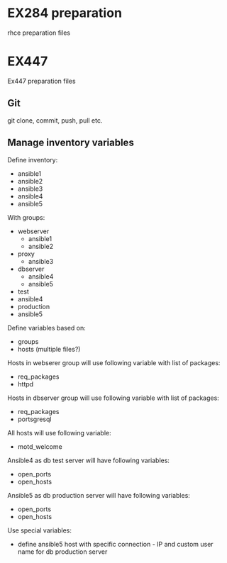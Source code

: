 # EX284 preparation 
rhce preparation files

# EX447
Ex447 preparation files

## Git
git clone, commit, push, pull etc.

## Manage inventory variables

Define inventory:
* ansible1
* ansible2
* ansible3
* ansible4
* ansible5

With groups:
* webserver
  * ansible1
  * ansible2
* proxy
  * ansible3
* dbserver
  * ansible4
  * ansible5
* test 
 * ansible4
* production
 * ansible5



Define variables based on:
* groups
* hosts (multiple files?)

Hosts in webserer group will use following variable with list of packages:
* req_packages
 * httpd

Hosts in dbserver group will use following variable with list of packages:
* req_packages
 * portsgresql

All hosts will use following variable:
* motd_welcome

Ansible4 as db test server will have following variables:
* open_ports
* open_hosts

Ansible5 as db production server will have following variables:
* open_ports
* open_hosts

Use special variables:
* define ansible5 host with specific connection - IP and custom user name for db production server

